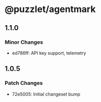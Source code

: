 # @puzzlet/agentmark

## 1.1.0

### Minor Changes

- ed786ff: API key support, telemetry

## 1.0.5

### Patch Changes

- 72e5005: Initial changeset bump
